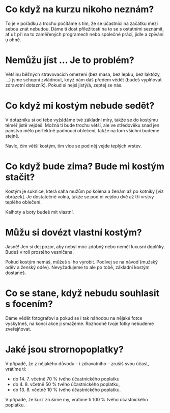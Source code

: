 # Co když na kurzu nikoho neznám?
To je v pořádku a trochu počítáme s tím, že se účastníci na začátku mezi sebou znát nebudou. Dáme ti dost příležitostí na to se s ostatními seznámit,
ať už při na to zaměřených programech nebo společné práci, jídle a zpívání u ohně.

# Nemůžu jíst … Je to problém?
Většinu běžných stravovacích omezení (bez masa, bez lepku, bez laktózy, …) jsme schopni zvládnout, když nám dáš předem vědět (budeš vyplňovat zdravotní dotazník).
Pokud si nejsi jistý/á, zeptej se nás.

# Co když mi kostým nebude sedět?
V dotazníku si od tebe vyžádáme tvé základní míry, takže se do kostýmu téměř jistě vejdeš. Možná ti bude trochu větší, ale ve středověku snad jen panstvo
mělo perfektně padnoucí oblečení, takže na tom všichni budeme stejně.

Navíc, čím větší kostým, tím více se pod něj vejde teplých vrstev.

# Co když bude zima? Bude mi kostým stačit?
Kostým je suknice, která sahá mužům po kolena a ženám až po kotníky [viz obrázek]. Je dostatečně volná, takže se pod ni vejdou dvě až tři vrstvy teplého oblečení.

Kalhoty a boty budeš mít vlastní.

# Můžu si dovézt vlastní kostým?
Jasně! Jen si dej pozor, aby nebyl moc zdobný nebo neměl luxusní doplňky. Budeš v roli prostého vesničana.

Pokud kostým nemáš, můžeš si ho vyrobit. Podívej se na návod (mužský oděv a ženský oděv). Nevyžadujeme to ale po tobě, základní kostým dostaneš.

# Co se stane, když nebudu souhlasit s focením?
Dáme vědět fotografovi a pokud se i tak náhodou na nějaké fotce vyskytneš, na konci akce ji smažeme. Rozhodně tvoje fotky nebudeme zveřejňovat.

# Jaké jsou strornopoplatky?
V případě, že z nějakého důvodu – i zdravotního – zrušíš svou účast, vrátíme ti:

* do 14. 7. včetně 70 % tvého účastnického poplatku
* do 4. 8. včetně 50 % tvého účastnického poplatku,
* do 13. 8. včetně 10 % tvého účastnického poplatku.

V případě, že kurz zrušíme my, vrátíme ti 100 % tvého účastnického poplatku.
